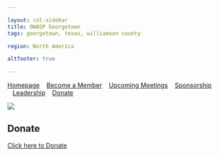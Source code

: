 ```yaml
---

layout: col-sidebar
title: OWASP Georgetown
tags: georgetown, texas, williamson county

region: North America

altfooter: true

---
```

[Homepage](index.md)
&nbsp;&nbsp;&nbsp;[Become a Member](membership.md)
&nbsp;&nbsp;&nbsp;[Upcoming Meetings](meetings.md)
&nbsp;&nbsp;&nbsp;[Sponsorship](sponsorship.md)
&nbsp;&nbsp;&nbsp;[Leadership](leaders.md)
&nbsp;&nbsp;&nbsp;[Donate](donate.md)

<p><img src="/assets/images/logo.png"></p>

## Donate

[Click here to Donate](https://owasp.org/donate)
